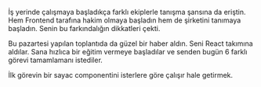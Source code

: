 İş yerinde çalışmaya başladıkça farklı ekiplerle tanışma şansına da eriştin. Hem Frontend tarafına hakim olmaya başladın hem de şirketini tanımaya başladın. Senin bu farkındalığın dikkatleri çekti.

Bu pazartesi yapılan toplantıda da güzel bir haber aldın. Seni React takımına aldılar. Sana hızlıca bir eğitim vermeye başladılar ve senden bugün 6 farklı görevi tamamlamanı istediler.

İlk görevin bir sayac componentini isterlere göre çalışır hale getirmek.
